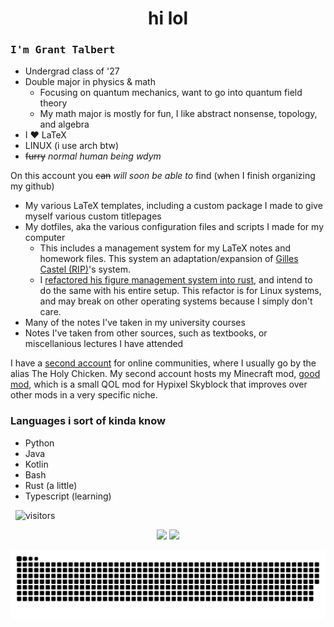 <h1 align=center>hi lol</h1>

### <samp>I'm Grant Talbert</samp>

- Undergrad class of '27
- Double major in physics & math
    - Focusing on quantum mechanics, want to go into quantum field theory
    - My math major is mostly for fun, I like abstract nonsense, topology, and algebra
- I ❤️ LaTeX
- LINUX (i use arch btw)
- ~~furry~~ *normal human being wdym*

On this account you ~~can~~ *will soon be able to* find (when I finish organizing my github)
- My various LaTeX templates, including a custom package I made to give myself various custom titlepages
- My dotfiles, aka the various configuration files and scripts I made for my computer
    - This includes a management system for my LaTeX notes and homework files. This system an adaptation/expansion of [Gilles Castel (RIP)](https://castel.dev/)'s system.
    - I [refactored his figure management system into rust](https://github.com/GrantTalbert/inkscape-figure-manager/), and intend to do the same with his entire setup. This refactor is for Linux systems, and may break on other operating systems because I simply don't care. 
- Many of the notes I've taken in my university courses
- Notes I've taken from other sources, such as textbooks, or miscellanious lectures I have attended

I have a <a href="https://github.com/TheHolyChickn">second account</a> for online communities, where I usually go by the alias The Holy Chicken. My second account hosts my Minecraft mod, <a href="https://github.com/TheHolyChickn/Good-Mod">good mod</a>, which is a small QOL mod for Hypixel Skyblock that improves over other mods in a very specific niche.

### Languages i sort of kinda know
- Python
- Java
- Kotlin
- Bash
- Rust (a little)
- Typescript (learning)

&nbsp; ![visitors](https://visitor-badge.laobi.icu/badge?page_id=GrantTalbert)

<p align="center">
  <img height="190px" src="https://github-readme-stats-sigma-five.vercel.app/api?username=GrantTalbert&show_icons=true&count_private=true&include_all_commits=true&theme=tokyonight"/>
  <img height="190px" src="https://github-readme-stats.vercel.app/api/top-langs/?username=GrantTalbert&layout=donut&langs_count=8&theme=tokyonight"/>
</p>

<p align="center">
    <img src="https://raw.githubusercontent.com/GrantTalbert/GrantTalbert/output/github-contribution-grid-snake-dark.svg#gh-dark-mode-only" />
</p>
